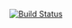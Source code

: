 [![Build Status](https://semaphoreci.com/api/v1/pascal/lockstockbarril/branches/master/badge.svg)](https://semaphoreci.com/pascal/lockstockbarril)
